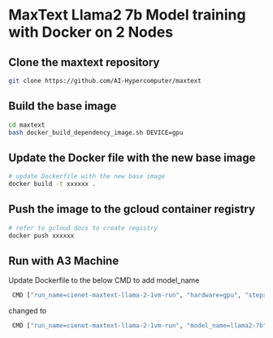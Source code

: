 # MaxText Llama2 7b Model training with Docker on 2 Nodes

## Clone the maxtext repository

```bash
git clone https://github.com/AI-Hypercomputer/maxtext
```

## Build the base image

```bash
cd maxtext
bash docker_build_dependency_image.sh DEVICE=gpu
```

## Update the Docker file with the new base image

```bash
# update Dockerfile with the new base image
docker build -t xxxxxx .
```

## Push the image to the gcloud container registry

```bash
# refer to gcloud docs to create registry
docker push xxxxxx
```

## Run with A3 Machine

Update Dockerfile to the below CMD to add model_name

```bash
 CMD ["run_name=cienet-maxtext-llama-2-1vm-run", "hardware=gpu", "steps=10", "dcn_data_parallelism=1", "ici_fsdp_parallelism=8", "per_device_batch_size=1",  "max_target_length=4096",  "enable_checkpointing=true",  "attention=cudnn_flash_te",  "remat_policy=minimal_flash",  "use_iota_embed=true",  "scan_layers=false",  "async_checkpointing=false", "dataset_type=synthetic", "base_output_directory=gs://cienet-maxtext-llama-logger"]
```

changed to

```bash
 CMD ["run_name=cienet-maxtext-llama-2-1vm-run", "model_name=llama2-7b", "hardware=gpu", "steps=10", "dcn_data_parallelism=1", "ici_fsdp_parallelism=8", "per_device_batch_size=1",  "max_target_length=4096",  "enable_checkpointing=true",  "attention=cudnn_flash_te",  "remat_policy=minimal_flash",  "use_iota_embed=true",  "scan_layers=false",  "async_checkpointing=false", "dataset_type=synthetic", "base_output_directory=gs://cienet-maxtext-llama-logger"]
```